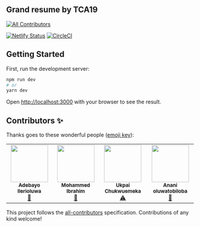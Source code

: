 ## Grand resume by TCA19
<!-- ALL-CONTRIBUTORS-BADGE:START - Do not remove or modify this section -->
[![All Contributors](https://img.shields.io/badge/all_contributors-2-orange.svg?style=flat-square)](#contributors-)
<!-- ALL-CONTRIBUTORS-BADGE:END -->

[![Netlify Status](https://api.netlify.com/api/v1/badges/317ecc2a-3389-4c2d-979e-6cd7c4227d47/deploy-status)](https://grand-resume.netlify.app/build-resume)
[![CircleCI](https://circleci.com/gh/tcp19/tcp-grand-resume/tree/develop.svg?style=svg)](https://circleci.com/gh/tcp19/tcp-grand-resume/tree/develop)

## Getting Started

First, run the development server:

```bash
npm run dev
# or
yarn dev
```

Open [http://localhost:3000](http://localhost:3000) with your browser to see the result.

## Contributors ✨

Thanks goes to these wonderful people ([emoji key](https://allcontributors.org/docs/en/emoji-key)):

<!-- ALL-CONTRIBUTORS-LIST:START - Do not remove or modify this section -->
<!-- prettier-ignore-start -->
<!-- markdownlint-disable -->
<table>
  <tr>
    <td align="center"><a href="https://adebayo.netlify.app"><img src="https://avatars.githubusercontent.com/u/46798106?v=4?s=100" width="100px;" alt=""/><br /><sub><b>Adebayo Ilerioluwa </b></sub></a><br /><a href="#design-adebayoileri" title="Design">🎨</a></td>
    <td align="center"><a href="https://github.com/Mohamilr"><img src="https://avatars.githubusercontent.com/u/45388249?v=4?s=100" width="100px;" alt=""/><br /><sub><b>Mohammed Ibrahim</b></sub></a><br /><a href="#maintenance-Mohamilr" title="Maintenance">🚧</a></td>
    <td align="center"><a href="https://www.linkedin.com/in/ukpai-emeka/"><img src="https://avatars.githubusercontent.com/u/30534680?v=4?s=100" width="100px;" alt=""/><br /><sub><b>Ukpai Chukwuemeka</b></sub></a><br /><a href="https://github.com/tcp19/tcp-grand-resume/commits?author=Mr-emeka" title="Tests">⚠️</a></td>
    <td align="center"><a href="https://www.ananitobi.com"><img src="https://avatars.githubusercontent.com/u/49096400?v=4?s=100" width="100px;" alt=""/><br /><sub><b>Anani oluwatobiloba</b></sub></a><br /><a href="#design-oluwatobiloba2000" title="Design">🎨</a></td>
  </tr>
</table>

<!-- markdownlint-restore -->
<!-- prettier-ignore-end -->

<!-- ALL-CONTRIBUTORS-LIST:END -->

This project follows the [all-contributors](https://github.com/all-contributors/all-contributors) specification. Contributions of any kind welcome!